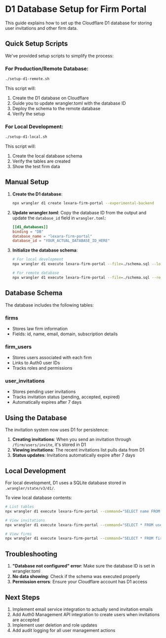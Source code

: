 # D1 Database Setup for Firm Portal

This guide explains how to set up the Cloudflare D1 database for storing user invitations and other firm data.

## Quick Setup Scripts

We've provided setup scripts to simplify the process:

### For Production/Remote Database:
```bash
./setup-d1-remote.sh
```
This script will:
1. Create the D1 database on Cloudflare
2. Guide you to update wrangler.toml with the database ID
3. Deploy the schema to the remote database
4. Verify the setup

### For Local Development:
```bash
./setup-d1-local.sh
```
This script will:
1. Create the local database schema
2. Verify the tables are created
3. Show the test firm data

## Manual Setup

1. **Create the D1 database**:
   ```bash
   npx wrangler d1 create lexara-firm-portal --experimental-backend
   ```

2. **Update wrangler.toml**:
   Copy the database ID from the output and update the `database_id` field in `wrangler.toml`:
   ```toml
   [[d1_databases]]
   binding = "DB"
   database_name = "lexara-firm-portal"
   database_id = "YOUR_ACTUAL_DATABASE_ID_HERE"
   ```

3. **Initialize the database schema**:
   ```bash
   # For local development
   npx wrangler d1 execute lexara-firm-portal --file=./schema.sql --local
   
   # For remote database
   npx wrangler d1 execute lexara-firm-portal --file=./schema.sql --remote
   ```

## Database Schema

The database includes the following tables:

### firms
- Stores law firm information
- Fields: id, name, email, domain, subscription details

### firm_users
- Stores users associated with each firm
- Links to Auth0 user IDs
- Tracks roles and permissions

### user_invitations
- Stores pending user invitations
- Tracks invitation status (pending, accepted, expired)
- Automatically expires after 7 days

## Using the Database

The invitation system now uses D1 for persistence:

1. **Creating invitations**: When you send an invitation through `/firm/users/invite`, it's stored in D1
2. **Viewing invitations**: The recent invitations list pulls data from D1
3. **Status updates**: Invitations automatically expire after 7 days

## Local Development

For local development, D1 uses a SQLite database stored in `.wrangler/state/v3/d1/`.

To view local database contents:
```bash
# List tables
npx wrangler d1 execute lexara-firm-portal --command="SELECT name FROM sqlite_master WHERE type='table';" --local

# View invitations
npx wrangler d1 execute lexara-firm-portal --command="SELECT * FROM user_invitations;" --local

# View firms
npx wrangler d1 execute lexara-firm-portal --command="SELECT * FROM firms;" --local
```

## Troubleshooting

1. **"Database not configured" error**: Make sure the database ID is set in wrangler.toml
2. **No data showing**: Check if the schema was executed properly
3. **Permission errors**: Ensure your Cloudflare account has D1 access

## Next Steps

1. Implement email service integration to actually send invitation emails
2. Add Auth0 Management API integration to create users when invitations are accepted
3. Implement user deletion and role updates
4. Add audit logging for all user management actions